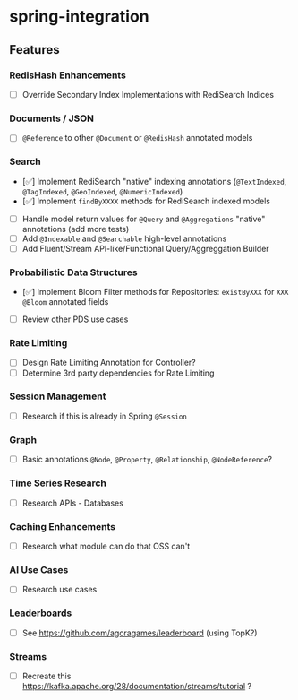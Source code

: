 # spring-integration

## Features

### RedisHash Enhancements
- [ ] Override Secondary Index Implementations with RediSearch Indices

### Documents / JSON
- [ ] `@Reference` to other `@Document` or `@RedisHash` annotated models

### Search

- [✅] Implement RediSearch "native" indexing annotations (`@TextIndexed`, `@TagIndexed`, `@GeoIndexed`, `@NumericIndexed`)
- [✅] Implement `findByXXXX` methods for RediSearch indexed models
- [ ] Handle model return values for `@Query` and `@Aggregations` "native" annotations (add more tests)
- [ ] Add `@Indexable` and `@Searchable` high-level annotations
- [ ] Add Fluent/Stream API-like/Functional Query/Aggreggation Builder

### Probabilistic Data Structures

- [✅] Implement Bloom Filter methods for Repositories: `existByXXX` for `XXX` `@Bloom` annotated fields
- [ ] Review other PDS use cases

### Rate Limiting

- [ ] Design Rate Limiting Annotation for Controller?
- [ ] Determine 3rd party dependencies for Rate Limiting

### Session Management

- [ ] Research if this is already in Spring `@Session`

### Graph

- [ ] Basic annotations `@Node`, `@Property`, `@Relationship`, `@NodeReference`?

### Time Series Research

- [ ] Research APIs - Databases

### Caching Enhancements

- [ ] Research what module can do that OSS can't

### AI Use Cases

- [ ] Research use cases

### Leaderboards

- [ ] See https://github.com/agoragames/leaderboard (using TopK?)

### Streams

- [ ] Recreate this https://kafka.apache.org/28/documentation/streams/tutorial ?
